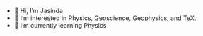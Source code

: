- 👋 Hi, I’m Jasinda
- 👀 I’m interested in Physics, Geoscience, Geophysics, and TeX.
- 🌱 I’m currently learning Physics
<!--- 📫 Go find me on Instagram @syncthesis to reach me--->


<!--- 💞️ I’m looking to collaborate on ... >
<!---
jasindaw/jasindaw is a ✨ special ✨ repository because its `README.md` (this file) appears on your GitHub profile.
You can click the Preview link to take a look at your changes.
--->
